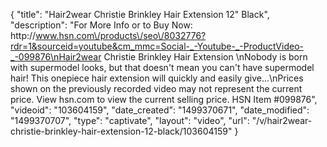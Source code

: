 {
    "title": "Hair2wear Christie Brinkley Hair Extension  12\" Black",
    "description": "For More Info or to Buy Now: http:\/\/www.hsn.com\/products\/seo\/8032776?rdr=1&sourceid=youtube&cm_mmc=Social-_-Youtube-_-ProductVideo-_-099876\nHair2wear Christie Brinkley Hair Extension  \nNobody is born with supermodel looks, but that doesn't mean you can't have supermodel hair! This onepiece hair extension will quickly and easily give...\nPrices shown on the previously recorded video may not represent the current price.  View hsn.com to view the current selling price. HSN Item #099876",
    "videoid": "103604159",
    "date_created": "1499370671",
    "date_modified": "1499370707",
    "type": "captivate",
    "layout": "video",
    "url": "\/v\/hair2wear-christie-brinkley-hair-extension-12-black\/103604159"
}